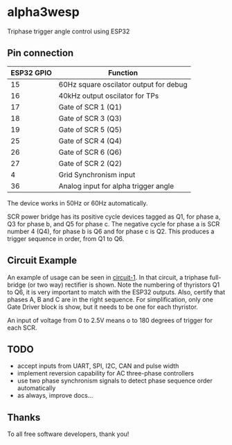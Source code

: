 # alpha3wesp
Triphase trigger angle control using ESP32

## Pin connection

| ESP32 GPIO | Function |
|------------|----------|
| 15 | 60Hz square oscilator output for debug |
| 16 | 40kHz output oscilator for TPs |
| 17 | Gate of SCR 1 (Q1) |
| 18 | Gate of SCR 3 (Q3) |
| 19 | Gate of SCR 5 (Q5) |
| 25 | Gate of SCR 4 (Q4) |
| 26 | Gate of SCR 6 (Q6) |
| 27 | Gate of SCR 2 (Q2) |
| 4  | Grid Synchronism input |
| 36 | Analog input for alpha trigger angle |

The device works in 50Hz or 60Hz automatically.

SCR power bridge has its positive cycle devices tagged as Q1, for phase a, Q3 for phase b, and Q5 for phase c. The negative cycle for phase a is SCR number 4 (Q4), for phase b is Q6 and for phase c is Q2. This produces a trigger sequence in order, from Q1 to Q6.

## Circuit Example

An example of usage can be seen in [circuit-1](doc/example-circuit-1.pdf). In that circuit, a triphase full-bridge (or two way) rectifier is shown. Note the numbering of thyristors Q1 to Q6, it is very important to match with the ESP32 outputs. Also, certify that phases A, B and C are in the right sequence. For simplification, only one Gate Driver block is show, but it needs to be one for each thyristor.

An input of voltage from 0 to 2.5V means o to 180 degrees of trigger for each SCR.

## TODO

- accept inputs from UART, SPI, I2C, CAN and pulse width
- implement reversion capability for AC three-phase controllers
- use two phase synchronism signals to detect phase sequence order automatically
- as always, improve docs...

## Thanks

To all free software developers, thank you!
